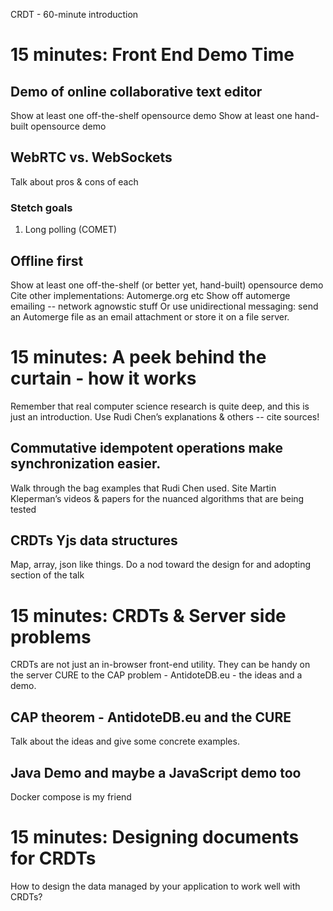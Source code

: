 CRDT - 60-minute introduction

# 15 minutes: Front End Demo Time

## Demo of online collaborative text editor
Show at least one off-the-shelf opensource demo
Show at least one hand-built opensource demo

## WebRTC vs. WebSockets
Talk about pros & cons of each
### Stetch goals
1. Long polling (COMET)

## Offline first
Show at least one off-the-shelf (or better yet, hand-built) opensource demo
Cite other implementations:
Automerge.org etc
Show off automerge emailing -- network agnowstic stuff
  Or use unidirectional messaging: send an Automerge file as an email attachment or store it on a file server.

# 15 minutes: A peek behind the curtain - how it works
Remember that real computer science research is quite deep, and this is just an introduction.
Use Rudi Chen’s explanations & others -- cite sources!

## Commutative idempotent operations make synchronization easier.
Walk through the bag examples that Rudi Chen used.
Site Martin Kleperman’s videos & papers for the nuanced algorithms that are being tested

## CRDTs Yjs data structures
Map, array, json like things. Do a nod toward the design for and adopting section of the talk

# 15 minutes: CRDTs & Server side problems
CRDTs are not just an in-browser front-end utility. They can be handy on the server
CURE to the CAP problem - AntidoteDB.eu - the ideas and a demo.

## CAP theorem - AntidoteDB.eu and the CURE
Talk about the ideas and give some concrete examples.

## Java Demo and maybe a JavaScript demo too
Docker compose is my friend

# 15 minutes: Designing documents for CRDTs
How to design the data managed by your application to work well with CRDTs?


